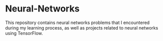 # Neural-Networks
This repository contains neural networks problems that I encountered during my learning process, as well as projects related to neural networks using TensorFlow. 
